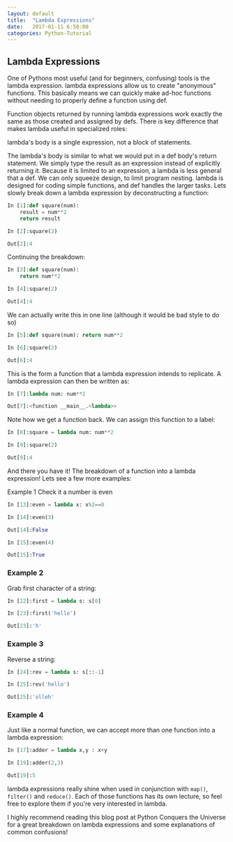 ```yaml
---
layout: default
title:  "Lambda Expressions"
date:   2017-01-11 6:50:00
categories: Python-Tutorial
---
```

## Lambda Expressions
One of Pythons most useful (and for beginners, confusing) tools is the lambda expression. lambda expressions allow us to create "anonymous" functions. This basically means we can quickly make ad-hoc functions without needing to properly define a function using def.

Function objects returned by running lambda expressions work exactly the same as those created and assigned by defs. There is key difference that makes lambda useful in specialized roles:

lambda's body is a single expression, not a block of statements.

The lambda's body is similar to what we would put in a def body's return statement. We simply type the result as an expression instead of explicitly returning it. Because it is limited to an expression, a lambda is less general that a def. We can only squeeze design, to limit program nesting. lambda is designed for coding simple functions, and def handles the larger tasks.
Lets slowly break down a lambda expression by deconstructing a function:

```python
In [1]:def square(num):
    result = num**2
    return result
```
```python
In [2]:square(2)
```
```python
Out[2]:4
```
Continuing the breakdown:

```python
In [3]:def square(num):
    return num**2
```

```python
In [4]:square(2)
```

```python
Out[4]:4
```

We can actually write this in one line (although it would be bad style to do so)

```python
In [5]:def square(num): return num**2
```
```python
In [6]:square(2)
```
```python
Out[6]:4
```
This is the form a function that a lambda expression intends to replicate. A lambda expression can then be written as:

```python
In [7]:lambda num: num**2
```
```python
Out[7]:<function __main__.<lambda>>
```
Note how we get a function back. We can assign this function to a label:
```python
In [8]:square = lambda num: num**2
```
```python
In [9]:square(2)
```
```python
Out[9]:4
```
And there you have it! The breakdown of a function into a lambda expression! Lets see a few more examples:

Example 1
Check it a number is even
```python
In [13]:even = lambda x: x%2==0
```
```python
In [14]:even(3)
```
```python
Out[14]:False
```
```python
In [15]:even(4)
```
```python
Out[15]:True
```

### Example 2
Grab first character of a string:

```python
In [22]:first = lambda s: s[0]
```
```python
In [23]:first('hello')
```
```python
Out[23]:'h'
```
### Example 3

Reverse a string:

```python
In [24]:rev = lambda s: s[::-1]
```
```python
In [25]:rev('hello')
```
```python
Out[25]:'olleh'
```
### Example 4
Just like a normal function, we can accept more than one function into a lambda expression:

```python
In [17]:adder = lambda x,y : x+y
```
```python
In [19]:adder(2,3)
```
```python
Out[19]:5
```
lambda expressions really shine when used in conjunction with `map()`, `filter()` and `reduce()`. Each of those functions has its own lecture, so feel free to explore them if you're very interested in lambda.

I highly recommend reading this blog post at Python Conquers the Universe for a great breakdown on lambda expressions and some explanations of common confusions!